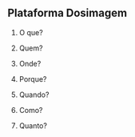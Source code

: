 ## Plataforma Dosimagem

1. O que?

2. Quem? 

3. Onde?

4. Porque?

5. Quando?

6. Como?

7. Quanto?